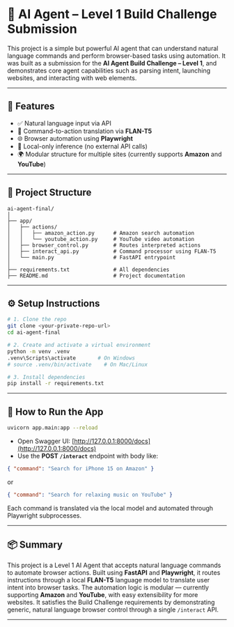 # 🧠 AI Agent – Level 1 Build Challenge Submission

This project is a simple but powerful AI agent that can understand natural language commands and perform browser-based tasks using automation. It was built as a submission for the **AI Agent Build Challenge – Level 1**, and demonstrates core agent capabilities such as parsing intent, launching websites, and interacting with web elements.

---

## 📌 Features

- ✅ Natural language input via API
- 🔄 Command-to-action translation via **FLAN-T5**
- 🌐 Browser automation using **Playwright**
- 🧠 Local-only inference (no external API calls)
- 🌍 Modular structure for multiple sites (currently supports **Amazon** and **YouTube**)

---

## 📁 Project Structure

```
ai-agent-final/
│
├── app/
│   ├── actions/
│   │   ├── amazon_action.py      # Amazon search automation
│   │   └── youtube_action.py     # YouTube video automation
│   ├── browser_control.py        # Routes interpreted actions
│   ├── interact_api.py           # Command processor using FLAN-T5
│   └── main.py                   # FastAPI entrypoint
│
├── requirements.txt              # All dependencies
├── README.md                     # Project documentation
```

---

## ⚙️ Setup Instructions

```bash
# 1. Clone the repo
git clone <your-private-repo-url>
cd ai-agent-final

# 2. Create and activate a virtual environment
python -m venv .venv
.venv\Scripts\activate       # On Windows
# source .venv/bin/activate    # On Mac/Linux

# 3. Install dependencies
pip install -r requirements.txt
```

---

## 🚀 How to Run the App

```bash
uvicorn app.main:app --reload
```

- Open Swagger UI: [http://127.0.0.1:8000/docs](http://127.0.0.1:8000/docs)
- Use the **POST `/interact`** endpoint with body like:

```json
{ "command": "Search for iPhone 15 on Amazon" }
```

or

```json
{ "command": "Search for relaxing music on YouTube" }
```

Each command is translated via the local model and automated through Playwright subprocesses.

---

## 📦 Summary

This project is a Level 1 AI Agent that accepts natural language commands to automate browser actions. Built using **FastAPI** and **Playwright**, it routes instructions through a local **FLAN-T5** language model to translate user intent into browser tasks. The automation logic is modular — currently supporting **Amazon** and **YouTube**, with easy extensibility for more websites. It satisfies the Build Challenge requirements by demonstrating generic, natural language browser control through a single `/interact` API.

---
